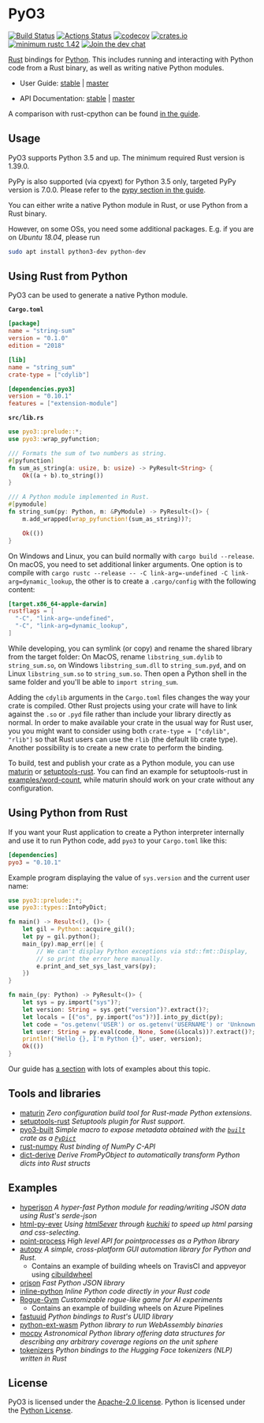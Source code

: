 # PyO3

[![Build Status](https://travis-ci.org/PyO3/pyo3.svg?branch=master)](https://travis-ci.org/PyO3/pyo3)
[![Actions Status](https://github.com/PyO3/pyo3/workflows/Test/badge.svg)](https://github.com/PyO3/pyo3/actions)
[![codecov](https://codecov.io/gh/PyO3/pyo3/branch/master/graph/badge.svg)](https://codecov.io/gh/PyO3/pyo3)
[![crates.io](http://meritbadge.herokuapp.com/pyo3)](https://crates.io/crates/pyo3)
[![minimum rustc 1.42](https://img.shields.io/badge/rustc-1.39+-blue.svg)](https://rust-lang.github.io/rfcs/2495-min-rust-version.html)
[![Join the dev chat](https://img.shields.io/gitter/room/nwjs/nw.js.svg)](https://gitter.im/PyO3/Lobby)

[Rust](http://www.rust-lang.org/) bindings for [Python](https://www.python.org/). This includes running and interacting with Python code from a Rust binary, as well as writing native Python modules.

* User Guide: [stable](https://pyo3.rs) | [master](https://pyo3.rs/master)

* API Documentation: [stable](https://docs.rs/pyo3/) |  [master](https://pyo3.rs/master/doc)

A comparison with rust-cpython can be found [in the guide](https://pyo3.rs/master/rust_cpython.html).

## Usage

PyO3 supports Python 3.5 and up. The minimum required Rust version is 1.39.0.

PyPy is also supported (via cpyext) for Python 3.5 only, targeted PyPy version is 7.0.0.
Please refer to the [pypy section in the guide](https://pyo3.rs/master/pypy.html).

You can either write a native Python module in Rust, or use Python from a Rust binary.

However, on some OSs, you need some additional packages. E.g. if you are on *Ubuntu 18.04*, please run

```bash
sudo apt install python3-dev python-dev
```

## Using Rust from Python

PyO3 can be used to generate a native Python module.

**`Cargo.toml`**

```toml
[package]
name = "string-sum"
version = "0.1.0"
edition = "2018"

[lib]
name = "string_sum"
crate-type = ["cdylib"]

[dependencies.pyo3]
version = "0.10.1"
features = ["extension-module"]
```

**`src/lib.rs`**

```rust
use pyo3::prelude::*;
use pyo3::wrap_pyfunction;

/// Formats the sum of two numbers as string.
#[pyfunction]
fn sum_as_string(a: usize, b: usize) -> PyResult<String> {
    Ok((a + b).to_string())
}

/// A Python module implemented in Rust.
#[pymodule]
fn string_sum(py: Python, m: &PyModule) -> PyResult<()> {
    m.add_wrapped(wrap_pyfunction!(sum_as_string))?;

    Ok(())
}
```

On Windows and Linux, you can build normally with `cargo build --release`. On macOS, you need to set additional linker arguments. One option is to compile with `cargo rustc --release -- -C link-arg=-undefined -C link-arg=dynamic_lookup`, the other is to create a `.cargo/config` with the following content:

```toml
[target.x86_64-apple-darwin]
rustflags = [
  "-C", "link-arg=-undefined",
  "-C", "link-arg=dynamic_lookup",
]
```

While developing, you can symlink (or copy) and rename the shared library from the target folder: On MacOS, rename `libstring_sum.dylib` to `string_sum.so`, on Windows `libstring_sum.dll` to `string_sum.pyd`, and on Linux `libstring_sum.so` to `string_sum.so`. Then open a Python shell in the same folder and you'll be able to `import string_sum`.

Adding the `cdylib` arguments in the `Cargo.toml` files changes the way your crate is compiled.
Other Rust projects using your crate will have to link against the `.so` or `.pyd` file rather than include your library directly as normal.
In order to make available your crate in the usual way for Rust user, you you might want to consider using both `crate-type = ["cdylib", "rlib"]` so that Rust users can use the `rlib` (the default lib crate type).
Another possibility is to create a new crate to perform the binding.

To build, test and publish your crate as a Python module, you can use [maturin](https://github.com/PyO3/maturin) or [setuptools-rust](https://github.com/PyO3/setuptools-rust). You can find an example for setuptools-rust in [examples/word-count](https://github.com/PyO3/pyo3/tree/master/examples/word-count), while maturin should work on your crate without any configuration.

## Using Python from Rust

If you want your Rust application to create a Python interpreter internally and
use it to run Python code, add `pyo3` to your `Cargo.toml` like this:

```toml
[dependencies]
pyo3 = "0.10.1"
```

Example program displaying the value of `sys.version` and the current user name:

```rust
use pyo3::prelude::*;
use pyo3::types::IntoPyDict;

fn main() -> Result<(), ()> {
    let gil = Python::acquire_gil();
    let py = gil.python();
    main_(py).map_err(|e| {
        // We can't display Python exceptions via std::fmt::Display,
        // so print the error here manually.
        e.print_and_set_sys_last_vars(py);
    })
}

fn main_(py: Python) -> PyResult<()> {
    let sys = py.import("sys")?;
    let version: String = sys.get("version")?.extract()?;
    let locals = [("os", py.import("os")?)].into_py_dict(py);
    let code = "os.getenv('USER') or os.getenv('USERNAME') or 'Unknown'";
    let user: String = py.eval(code, None, Some(&locals))?.extract()?;
    println!("Hello {}, I'm Python {}", user, version);
    Ok(())
}
```

Our guide has [a section](https://pyo3.rs/master/python_from_rust.html) with lots of examples
about this topic.

## Tools and libraries
 * [maturin](https://github.com/PyO3/maturin) _Zero configuration build tool for Rust-made Python extensions_.
 * [setuptools-rust](https://github.com/PyO3/setuptools-rust) _Setuptools plugin for Rust support_.
 * [pyo3-built](https://github.com/PyO3/pyo3-built) _Simple macro to expose metadata obtained with the [`built`](https://crates.io/crates/built) crate as a [`PyDict`](https://pyo3.github.io/pyo3/pyo3/struct.PyDict.html)_
 * [rust-numpy](https://github.com/PyO3/rust-numpy) _Rust binding of NumPy C-API_
 * [dict-derive](https://github.com/gperinazzo/dict-derive) _Derive FromPyObject to automatically transform Python dicts into Rust structs_

## Examples

 * [hyperjson](https://github.com/mre/hyperjson) _A hyper-fast Python module for reading/writing JSON data using Rust's serde-json_
 * [html-py-ever](https://github.com/PyO3/setuptools-rust/tree/master/html-py-ever) _Using [html5ever](https://github.com/servo/html5ever) through [kuchiki](https://github.com/kuchiki-rs/kuchiki) to speed up html parsing and css-selecting._
 * [point-process](https://github.com/ManifoldFR/point-process-rust/tree/master/pylib) _High level API for pointprocesses as a Python library_
 * [autopy](https://github.com/autopilot-rs/autopy) _A simple, cross-platform GUI automation library for Python and Rust._
   * Contains an example of building wheels on TravisCI and appveyor using [cibuildwheel](https://github.com/joerick/cibuildwheel)
 * [orjson](https://github.com/ijl/orjson)  _Fast Python JSON library_
 * [inline-python](https://github.com/dronesforwork/inline-python) _Inline Python code directly in your Rust code_
 * [Rogue-Gym](https://github.com/kngwyu/rogue-gym) _Customizable rogue-like game for AI experiments_
   * Contains an example of building wheels on Azure Pipelines
 * [fastuuid](https://github.com/thedrow/fastuuid/) _Python bindings to Rust's UUID library_
 * [python-ext-wasm](https://github.com/wasmerio/python-ext-wasm) _Python library to run WebAssembly binaries_
 * [mocpy](https://github.com/cds-astro/mocpy) _Astronomical Python library offering data structures for describing any arbitrary coverage regions on the unit sphere_
 * [tokenizers](https://github.com/huggingface/tokenizers/tree/master/bindings/python) _Python bindings to the Hugging Face tokenizers (NLP) written in Rust_

## License

PyO3 is licensed under the [Apache-2.0 license](http://opensource.org/licenses/APACHE-2.0).
Python is licensed under the [Python License](https://docs.python.org/2/license.html).
